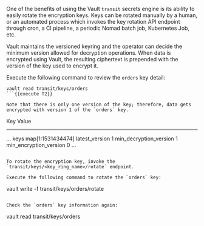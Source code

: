 One of the benefits of using the Vault `transit` secrets engine is its ability to easily rotate the encryption keys. Keys can be rotated manually by a human, or an automated process which invokes the key rotation API endpoint through cron, a CI pipeline, a periodic Nomad batch job, Kubernetes Job, etc.

Vault maintains the versioned keyring and the operator can decide the minimum version allowed for decryption operations. When data is encrypted using Vault, the resulting ciphertext is prepended with the version of the key used to encrypt it.

Execute the following command to review the `orders` key detail:

```
vault read transit/keys/orders
```{{execute T2}}

Note that there is only one version of the key; therefore, data gets encrypted with version 1 of the `orders` key.

```
Key                       Value
---                       -----
...
keys                      map[1:1531434474]
latest_version            1
min_decryption_version    1
min_encryption_version    0
...
```

To rotate the encryption key, invoke the `transit/keys/<key_ring_name>/rotate` endpoint.

Execute the following command to rotate the `orders` key:

```
vault write -f transit/keys/orders/rotate
```{{execute T2}}

Check the `orders` key information again:

```
vault read transit/keys/orders
```{{execute T2}}
